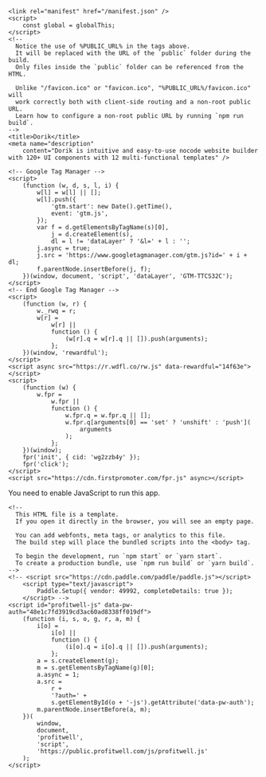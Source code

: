 <!DOCTYPE html>
<html lang="en">

<head>
    <meta charset="utf-8" />
    <link rel="shortcut icon" href="/favicon.png" />
    <meta name="robots" content="noindex" />
    <meta name="viewport" content="width=device-width, initial-scale=1, shrink-to-fit=no" />
    <meta name="theme-color" content="#0062ff" />
    <!--
      manifest.json provides metadata used when your web app is installed on a
      user's mobile device or desktop. See https://developers.google.com/web/fundamentals/web-app-manifest/
    -->

    <link rel="manifest" href="/manifest.json" />
    <script>
        const global = globalThis;
    </script>
    <!--
      Notice the use of %PUBLIC_URL% in the tags above.
      It will be replaced with the URL of the `public` folder during the build.
      Only files inside the `public` folder can be referenced from the HTML.

      Unlike "/favicon.ico" or "favicon.ico", "%PUBLIC_URL%/favicon.ico" will
      work correctly both with client-side routing and a non-root public URL.
      Learn how to configure a non-root public URL by running `npm run build`.
    -->
    <title>Dorik</title>
    <meta name="description"
        content="Dorik is intuitive and easy-to-use nocode website builder with 120+ UI components with 12 multi-functional templates" />

    <!-- Google Tag Manager -->
    <script>
        (function (w, d, s, l, i) {
            w[l] = w[l] || [];
            w[l].push({
                'gtm.start': new Date().getTime(),
                event: 'gtm.js',
            });
            var f = d.getElementsByTagName(s)[0],
                j = d.createElement(s),
                dl = l != 'dataLayer' ? '&l=' + l : '';
            j.async = true;
            j.src = 'https://www.googletagmanager.com/gtm.js?id=' + i + dl;
            f.parentNode.insertBefore(j, f);
        })(window, document, 'script', 'dataLayer', 'GTM-TTCS32C');
    </script>
    <!-- End Google Tag Manager -->
    <script>
        (function (w, r) {
            w._rwq = r;
            w[r] =
                w[r] ||
                function () {
                    (w[r].q = w[r].q || []).push(arguments);
                };
        })(window, 'rewardful');
    </script>
    <script async src="https://r.wdfl.co/rw.js" data-rewardful="14f63e"></script>
    <script>
        (function (w) {
            w.fpr =
                w.fpr ||
                function () {
                    w.fpr.q = w.fpr.q || [];
                    w.fpr.q[arguments[0] == 'set' ? 'unshift' : 'push'](
                        arguments
                    );
                };
        })(window);
        fpr('init', { cid: 'wg2zzb4y' });
        fpr('click');
    </script>
    <script src="https://cdn.firstpromoter.com/fpr.js" async></script>
  <script type="module" crossorigin src="/assets/index-BenrzztW.js"></script>
  <link rel="stylesheet" crossorigin href="/assets/index-sqiU57S3.css">
</head>

<body data-app-version="4.15.2">
    <!-- Google Tag Manager (noscript) -->
    <noscript><iframe src="https://www.googletagmanager.com/ns.html?id=GTM-TTCS32C" height="0" width="0"
            style="display: none; visibility: hidden"></iframe></noscript>
    <!-- End Google Tag Manager (noscript) -->
    <noscript>You need to enable JavaScript to run this app.</noscript>
    <div id="root"></div>


    <!--
      This HTML file is a template.
      If you open it directly in the browser, you will see an empty page.

      You can add webfonts, meta tags, or analytics to this file.
      The build step will place the bundled scripts into the <body> tag.

      To begin the development, run `npm start` or `yarn start`.
      To create a production bundle, use `npm run build` or `yarn build`.
    -->
    <!-- <script src="https://cdn.paddle.com/paddle/paddle.js"></script>
        <script type="text/javascript">
            Paddle.Setup({ vendor: 49992, completeDetails: true });
        </script> -->
    <script id="profitwell-js" data-pw-auth="48e1c7fd3919cd3ac60ad8338ff019df">
        (function (i, s, o, g, r, a, m) {
            i[o] =
                i[o] ||
                function () {
                    (i[o].q = i[o].q || []).push(arguments);
                };
            a = s.createElement(g);
            m = s.getElementsByTagName(g)[0];
            a.async = 1;
            a.src =
                r +
                '?auth=' +
                s.getElementById(o + '-js').getAttribute('data-pw-auth');
            m.parentNode.insertBefore(a, m);
        })(
            window,
            document,
            'profitwell',
            'script',
            'https://public.profitwell.com/js/profitwell.js'
        );
    </script>
</body>

</html>
